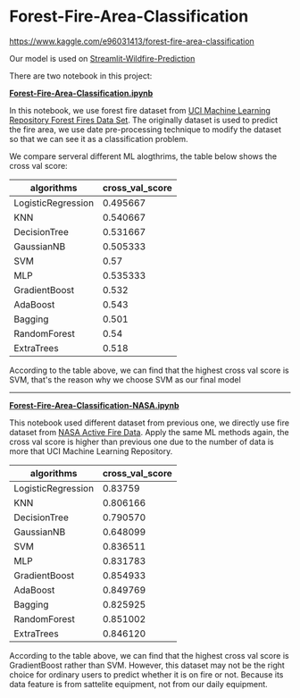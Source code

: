 # Forest-Fire-Area-Classification
https://www.kaggle.com/e96031413/forest-fire-area-classification

Our model is used on [Streamlit-Wildfire-Prediction](https://github.com/jason211346/Streamlit-Wildfire-Prediction)

There are two notebook in this project:

**[Forest-Fire-Area-Classification.ipynb](https://github.com/e96031413/Forest-Fire-Area-Classification/blob/master/Forest-Fire-Area-Classification.ipynb)**

In this notebook, we use forest fire dataset from [UCI Machine Learning Repository Forest Fires Data Set](https://archive.ics.uci.edu/ml/datasets/forest+fires). The originally dataset is used to predict the fire area, we use date pre-processing technique to modify the dataset so that we can see it as a classification problem.

We compare serveral different ML alogthrims, the table below shows the cross val score:

|algorithms          |cross_val_score|
|--------------------|----------|
| LogisticRegression | 0.495667 |
| KNN                | 0.540667 |
| DecisionTree       | 0.531667 |
| GaussianNB         | 0.505333 |
| SVM                | 0.57     |
| MLP                | 0.535333 |
| GradientBoost      | 0.532    |
| AdaBoost           | 0.543    |
| Bagging            | 0.501    |
| RandomForest       | 0.54     |
| ExtraTrees         | 0.518    |

According to the table above, we can find that the highest cross val score is SVM, that's the reason why we choose SVM as our final model

---

**[Forest-Fire-Area-Classification-NASA.ipynb](https://github.com/e96031413/Forest-Fire-Area-Classification/blob/master/Forest-Fire-Area-Classification-NASA.ipynb)**

This notebook used different dataset from previous one, we directly use fire dataset from [NASA Active Fire Data](https://firms.modaps.eosdis.nasa.gov/active_fire/#firms-txt). Apply the same ML methods again, the cross val score is higher than previous one due to the number of data is more that UCI Machine Learning Repository.

|algorithms          |cross_val_score|
|--------------------|----------|
| LogisticRegression | 0.83759  |
| KNN                | 0.806166 |
| DecisionTree       | 0.790570 |
| GaussianNB         | 0.648099 |
| SVM                | 0.836511 |
| MLP                | 0.831783 |
| GradientBoost      | 0.854933 |
| AdaBoost           | 0.849769 |
| Bagging            | 0.825925 |
| RandomForest       | 0.851002 |
| ExtraTrees         | 0.846120 |

According to the table above, we can find that the highest cross val score is GradientBoost rather than SVM. However, this dataset may not be the right choice for ordinary users to predict whether it is on fire or not. Because its data feature is from sattelite equipment, not from our daily equipment.
